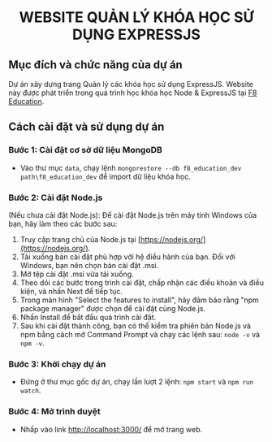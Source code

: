 <div align="center">
  <h1>WEBSITE QUẢN LÝ KHÓA HỌC SỬ DỤNG EXPRESSJS</h1>
</div>

## Mục đích và chức năng của dự án
Dự án xây dựng trang Quản lý các khóa học sử dụng ExpressJS. Website này được phát triển trong quá trình học khóa học Node & ExpressJS tại [F8 Education](https://fullstack.edu.vn/).

## Cách cài đặt và sử dụng dự án
### Bước 1: Cài đặt cơ sở dữ liệu MongoDB
- Vào thư mục `data`, chạy lệnh `mongorestore --db f8_education_dev path\f8_education_dev` để import dữ liệu khóa học.

### Bước 2: Cài đặt Node.js
(Nếu chưa cài đặt Node.js): Để cài đặt Node.js trên máy tính Windows của bạn, hãy làm theo các bước sau:
1. Truy cập trang chủ của Node.js tại [https://nodejs.org/](https://nodejs.org/).
2. Tải xuống bản cài đặt phù hợp với hệ điều hành của bạn. Đối với Windows, bạn nên chọn bản cài đặt .msi.
3. Mở tệp cài đặt .msi vừa tải xuống.
4. Theo dõi các bước trong trình cài đặt, chấp nhận các điều khoản và điều kiện, và nhấn Next để tiếp tục.
5. Trong màn hình "Select the features to install", hãy đảm bảo rằng "npm package manager" được chọn để cài đặt cùng Node.js.
6. Nhấn Install để bắt đầu quá trình cài đặt.
7. Sau khi cài đặt thành công, bạn có thể kiểm tra phiên bản Node.js và npm bằng cách mở Command Prompt và chạy các lệnh sau: `node -v` và `npm -v`.

### Bước 3: Khởi chạy dự án
- Đứng ở thư mục gốc dự án, chạy lần lượt 2 lệnh: `npm start` và `npm run watch`.

### Bước 4: Mở trình duyệt
- Nhấp vào link [http://localhost:3000/](http://localhost:3000/) để mở trang web.
